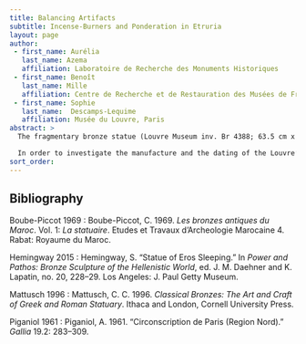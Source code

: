 ```yaml
---
title: Balancing Artifacts
subtitle: Incense-Burners and Ponderation in Etruria
layout: page
author:
 - first_name: Aurélia
   last_name: Azema
   affiliation: Laboratoire de Recherche des Monuments Historiques
 - first_name: Benoît
   last_name: Mille
   affiliation: Centre de Recherche et de Restauration des Musées de France (C2RMF)
 - first_name: Sophie
   last_name:  Descamps-Lequime
   affiliation: Musée du Louvre, Paris
abstract: >
  The fragmentary bronze statue (Louvre Museum inv. Br 4388; 63.5 cm x 29 cm) was discovered in ploughed land near a rich Roman villa in Epiais-Rhus, northwestern France, which preserves the remains of a Gallo-Roman city. After being used as a flowerpot for some years, the statue was acquired by the Louvre in 1959 (Piganiol 1961, 295). A wing was discovered around the same area in 1977, which has been attributed to this statue and reattached to its back. The bronze sculpture depicts Eros as a baby; its prototype derives from a Hellenistic model (Mattusch 1996, 160–68). The Sleeping Eros type is rare among extant large bronzes: only few other examples are known, such as the remarkable Sleeping Eros in the Metropolitan Museum of Art in New York (Hemingway 2015) and a head from Volubilis (Boube-Piccot 1969, no. 174, 160–61, plates 90–92).

  In order to investigate the manufacture and the dating of the Louvre’s statue, a technological study was carried out at the C2RMF. Study of the inner wall was eased by the open access at the back of the statue, and completed by X-radiography. Elemental composition was determined on micro-samples analyzed by PIXE. The statue appears to have been cast in nine separate hollow parts mainly by the indirect lost-wax process. A tin bronze with a high lead content (Sn: 7 wt%; Pb: 25 wt%) was used. The separately cast parts were then assembled using flow fusion welding or brazing, depending on the shape of the join (in basins or using a platform). Some other clues (such as fingerprints in the wax) helped to reconstruct each step of the manufacture with more detail and to qualify the Sleeping Eros from Epiais-Rhus as a large bronze statue elaborated during the second century AD.
sort_order:
---
```


## Bibliography

Boube-Piccot 1969
: Boube-Piccot, C. 1969. *Les bronzes antiques du Maroc*. Vol. 1: *La statuaire*. Etudes et Travaux d’Archeologie Marocaine 4. Rabat: Royaume du Maroc.

Hemingway 2015
: Hemingway, S. “Statue of Eros Sleeping.” In *Power and Pathos: Bronze Sculpture of the Hellenistic World*, ed. J. M. Daehner and K. Lapatin, no. 20, 228–29. Los Angeles: J. Paul Getty Museum.

Mattusch 1996
: Mattusch, C. C. 1996. *Classical Bronzes: The Art and Craft of Greek and Roman Statuary*. Ithaca and London, Cornell University Press.

Piganiol 1961
: Piganiol, A. 1961. “Circonscription de Paris (Region Nord).” *Gallia* 19.2: 283–309.
